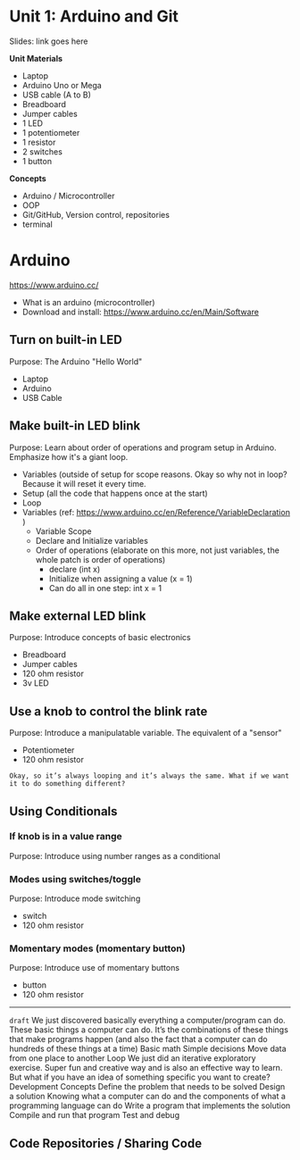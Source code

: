 # Unit 1: Arduino and Git

Slides: link goes here

**Unit Materials**
- Laptop
- Arduino Uno or Mega
- USB cable (A to B)
- Breadboard
- Jumper cables
- 1 LED
- 1 potentiometer
- 1 resistor
- 2 switches
- 1 button

**Concepts**
- Arduino / Microcontroller
- OOP
- Git/GitHub, Version control, repositories
- terminal

# Arduino
https://www.arduino.cc/

- What is an arduino (microcontroller)
- Download and install: https://www.arduino.cc/en/Main/Software

## Turn on built-in LED

Purpose: The Arduino "Hello World"

- Laptop
- Arduino
- USB Cable

## Make built-in LED blink

Purpose: Learn about order of operations and program setup in Arduino. Emphasize how it's a giant loop.

- Variables (outside of setup for scope reasons. Okay so why not in loop? Because it will reset it every time.
- Setup (all the code that happens once at the start)
- Loop
- Variables (ref: https://www.arduino.cc/en/Reference/VariableDeclaration )
	- Variable Scope
	- Declare and Initialize variables
	- Order of operations (elaborate on this more, not just variables, the whole patch is order of operations)
		- declare (int x)
		- Initialize when assigning a value (x = 1)
		- Can do all in one step: int x = 1

## Make external LED blink

Purpose: Introduce concepts of basic electronics

- Breadboard
- Jumper cables
- 120 ohm resistor
- 3v LED

## Use a knob to control the blink rate

Purpose: Introduce a manipulatable variable. The equivalent of a "sensor"

- Potentiometer
- 120 ohm resistor

`Okay, so it’s always looping and it’s always the same. What if we want it to do something different?`

## Using Conditionals

### If knob is in a value range

Purpose: Introduce using number ranges as a conditional

### Modes using switches/toggle

Purpose: Introduce mode switching

- switch
- 120 ohm resistor

### Momentary modes (momentary button)

Purpose: Introduce use of momentary buttons

- button
- 120 ohm resistor

-----------

`draft`
We just discovered basically everything a computer/program can do. These basic things a computer can do. It’s the combinations of these things that make programs happen (and also the fact that a computer can do hundreds of these things at a time)
Basic math
Simple decisions
Move data from one place to another
Loop
We just did an iterative exploratory exercise. Super fun and creative way and is also an effective way to learn. But what if you have an idea of something specific you want to create? 
Development Concepts
Define the problem that needs to be solved
Design a solution
Knowing what a computer can do and the components of what a programming language can do
Write a program that implements the solution
Compile and run that program
Test and debug

## Code Repositories / Sharing Code
